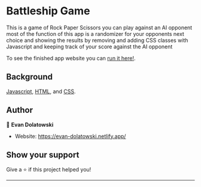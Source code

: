 # Battleship Game

This is a game of Rock Paper Scissors you can play against an AI opponent
most of the function of this app is a randomizer for your opponents next choice and showing the results by removing and adding CSS classes with Javascript and keeping track of your score against the AI opponent

To see the finished app website you can [run it here!]([https://battle-ship-7bf9aa.netlify.app/](https://rock-paper-scissors-333.netlify.app/)).

## Background




[Javascript](https://developer.mozilla.org/en-US/docs/Web/JavaScript), [HTML](https://developer.mozilla.org/en-US/docs/Learn/HTML), and [CSS](https://developer.mozilla.org/en-US/docs/Learn/CSS).

## Author

👤 **Evan Dolatowski**

- Website: https://evan-dolatowski.netlify.app/

## Show your support

Give a ⭐️ if this project helped you!

---
